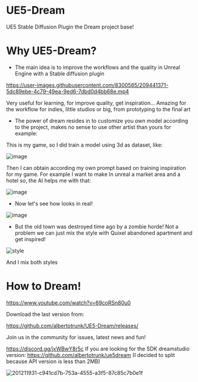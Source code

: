 # UE5-Dream
UE5 Stable Diffusion Plugin 
the Dream project base! 

# Why UE5-Dream?

- The main idea is to improve the workflows and the quality in Unreal Engine with a Stable diffusion plugin



https://user-images.githubusercontent.com/8300565/209441371-5dc89ebe-4c79-49ea-9ed6-7dbd0d4bb68e.mp4



Very useful for learning, for improve quality, get inspiration...
Amazing for the workflow for indies, little studios or big, from prototyping to the final art



- The power of dream resides in to customize you own model according to the project, makes no sense to use other artist than yours for example:

This is my game, so I did train a model using 3d as dataset, like:

![image](https://user-images.githubusercontent.com/8300565/209441416-88537d88-e935-4a88-b617-e33031b4e794.png)


Then I can obtain according my own prompt based on training inspiration for my game.
For example I want to make In unreal a market area and a hotel so, the AI helps me with that:

![image](https://user-images.githubusercontent.com/8300565/209441470-c41eeb3d-622f-4b5b-bd7b-d2ad6af71751.png)


- Now let's see how looks in real!

![image](https://user-images.githubusercontent.com/8300565/209441505-baa296d5-60d2-4fd0-8789-72279c5600ae.png)




- But the old town was destroyed time ago by a zombie horde! 
Not a problem we can just mix the style with Quixel abandoned apartment and get inspired!

![style](https://user-images.githubusercontent.com/8300565/209441556-505b7ad4-9d71-4a4e-905c-fce058d6eae5.png)

And I mix both styles



# How to Dream!
https://www.youtube.com/watch?v=69coRSn80u0


Download the last version from:

https://github.com/albertotrunk/UE5-Dream/releases/

Join us in the community for issues, latest news and fun!

https://discord.gg/jxWBwY8r5c
If you are looking for the SDK dreamstudio version:
https://github.com/albertotrunk/ue5dream
(I decided to split because API version is less than 2MB)

![201211931-c941cd7b-753a-4555-a3f5-87c85c7b0e1f](https://user-images.githubusercontent.com/8300565/207783119-531861d8-cd39-4fde-9ba2-05fad0b70276.png)
